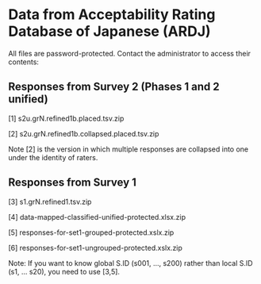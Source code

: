 # Data from Acceptability Rating Database of Japanese (ARDJ)

All files are password-protected. Contact the administrator to access their contents:

## Responses from Survey 2 (Phases 1 and 2 unified)

[1] s2u.grN.refined1b.placed.tsv.zip

[2] s2u.grN.refined1b.collapsed.placed.tsv.zip

Note [2] is the version in which multiple responses are collapsed into one under the identity of raters.

## Responses from Survey 1

[3] s1.grN.refined1.tsv.zip

[4] data-mapped-classified-unified-protected.xlsx.zip

[5] responses-for-set1-grouped-protected.xslx.zip

[6] responses-for-set1-ungrouped-protected.xslx.zip

Note: If you want to know global S.ID (s001, ..., s200) rather than local S.ID (s1, ... s20), you need to use [3,5].

